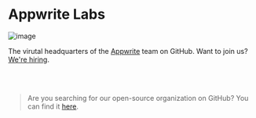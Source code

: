 # Appwrite Labs

![image](https://github.com/appwrite-labs/.github/assets/1297371/f3e1f461-0583-42bb-89c3-577729dc2623)

The virutal headquarters of the [Appwrite](https://github.com/appwrite) team on GitHub. Want to join us? [We're hiring](https://careers.appwrite.io).

<br />
<br />

> Are you searching for our open-source organization on GitHub? You can find it [here](https://github.com/appwrite).
